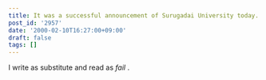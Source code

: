 ```yaml
---
title: It was a successful announcement of Surugadai University today.
post_id: '2957'
date: '2000-02-10T16:27:00+09:00'
draft: false
tags: []
---
```


I write as substitute and read as _fail_ .